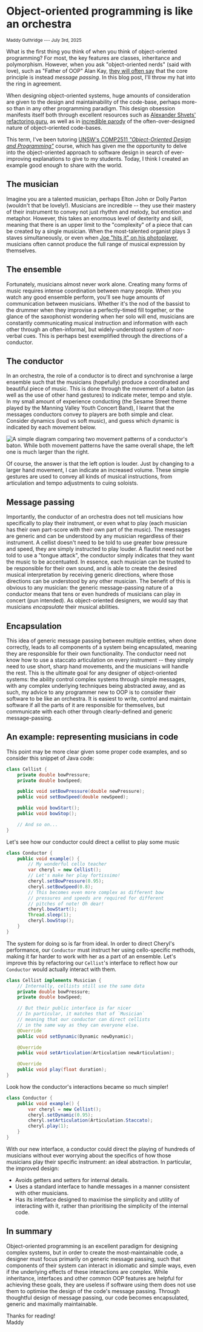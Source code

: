 # Object-oriented programming is like an orchestra

<small>Maddy Guthridge --- July 3rd, 2025</small>

What is the first thing you think of when you think of object-oriented programming? For most, the key features are classes, inheritance and polymorphism. However, when you ask "object-oriented nerds" (said with love), such as "Father of OOP" Alan Kay, [they will often say](https://www.purl.org/stefan_ram/pub/doc_kay_oop_en) that the core principle is instead *message passing*. In this blog post, I'll throw my hat into the ring in agreement.

When designing object-oriented systems, huge amounts of consideration are given to the design and maintainability of the code-base, perhaps more-so than in any other programming paradigm. This design obsession manifests itself both through excellent resources such as [Alexander Shvets' refactoring.guru](https://refactoring.guru), as well as in [incredible parody](https://github.com/EnterpriseQualityCoding/FizzBuzzEnterpriseEdition) of the often-over-designed nature of object-oriented code-bases.

This term, I've been tutoring [UNSW's COMP2511 *"Object-Oriented Design and Programming"*](https://handbook.unsw.edu.au/undergraduate/courses/current/comp2511) course, which has given me the opportunity to delve into the object-oriented approach to software design in search of ever-improving explanations to give to my students. Today, I think I created an example good enough to share with the world.

## The musician

Imagine you are a talented musician, perhaps Elton John or Dolly Parton (wouldn't that be lovely!). Musicians are incredible -- they use their mastery of their instrument to convey not just rhythm and melody, but emotion and metaphor. However, this takes an enormous level of dexterity and skill, meaning that there is an upper limit to the "complexity" of a piece that can be created by a single musician. When the most-talented organist plays 3 staves simultaneously, or even when [Joe "hits it" on his photoplayer](https://youtu.be/OihbIgXBsMU), musicians often cannot produce the full range of musical expression by themselves.

## The ensemble

Fortunately, musicians almost never work alone. Creating many forms of music requires intense coordination between many people. When you watch any good ensemble perform, you'll see huge amounts of communication between musicians. Whether it's the nod of the bassist to the drummer when they improvise a perfectly-timed fill together, or the glance of the saxophonist wondering when her solo will end, musicians are constantly communicating musical instruction and information with each other through an often-informal, but widely-understood system of non-verbal cues. This is perhaps best exemplified through the directions of a conductor.

## The conductor

In an orchestra, the role of a conductor is to direct and synchronise a large ensemble such that the musicians (hopefully) produce a coordinated and beautiful piece of music. This is done through the movement of a baton (as well as the use of other hand gestures) to indicate meter, tempo and style. In my small amount of experience conducting (the Sesame Street theme played by the Manning Valley Youth Concert Band), I learnt that the messages conductors convey to players are both simple and clear. Consider dynamics (loud vs soft music), and guess which dynamic is indicated by each movement below.

![A simple diagram comparing two movement patterns of a conductor's baton. While both movement patterns have the same overall shape, the left one is much larger than the right.](/data/blog/oop-orchestra/baton-movement.png)

Of course, the answer is that the left option is louder. Just by changing to a larger hand movement, I can indicate an increased volume. These simple gestures are used to convey all kinds of musical instructions, from articulation and tempo adjustments to cuing soloists.

## Message passing

Importantly, the conductor of an orchestra does not tell musicians how specifically to play their instrument, or even what to play (each musician has their own part-score with their own part of the music). The messages are generic and can be understood by any musician regardless of their instrument. A cellist doesn't need to be told to use greater bow pressure and speed, they are simply instructed to play louder. A flautist need not be told to use a "tongue attack", the conductor simply indicates that they want the music to be accentuated. In essence, each musician can be trusted to be responsible for their own sound, and is able to create the desired musical interpretation by receiving generic directions, where those directions can be understood by any other musician. The benefit of this is obvious to any musician: the generic message-passing nature of a conductor means that tens or even hundreds of musicians can play in concert (pun intended). As object-oriented designers, we would say that musicians *encapsulate* their musical abilities.

## Encapsulation

This idea of generic message passing between multiple entities, when done correctly, leads to all components of a system being encapsulated, meaning they are responsible for their own functionality. The conductor need not know how to use a staccato articulation on every instrument -- they simply need to use short, sharp hand movements, and the musicians will handle the rest. This is the ultimate goal for any designer of object-oriented systems: the ability control complex systems through simple messages, with any complex underlying techniques being abstracted away, and as such, my advice to any programmer new to OOP is to consider their software to be like an orchestra. It is easiest to write, control and maintain software if all the parts of it are responsible for themselves, but communicate with each other through clearly-defined and generic message-passing.

## An example: representing musicians in code

This point may be more clear given some proper code examples, and so consider this snippet of Java code:

```java
class Cellist {
    private double bowPressure;
    private double bowSpeed;

    public void setBowPressure(double newPressure);
    public void setBowSpeed(double newSpeed);

    public void bowStart();
    public void bowStop();

    // And so on...
}
```

Let's see how our conductor could direct a cellist to play some music

```java
class Conductor {
    public void example() {
        // My wonderful cello teacher
        var cheryl = new Cellist();
        // Let's make her play fortissimo!
        cheryl.setBowPressure(0.95);
        cheryl.setBowSpeed(0.8);
        // This becomes even more complex as different bow 
        // pressures and speeds are required for different
        // pitches of note! Oh dear!
        cheryl.bowStart();
        Thread.sleep(1);
        cheryl.bowStop();
    }
}
```

The system for doing so is far from ideal. In order to direct Cheryl's performance, our `Conductor` must instruct her using cello-specific methods, making it far harder to work with her as a part of an ensemble. Let's improve this by refactoring our `Cellist`'s interface to reflect how our `Conductor` would actually interact with them.

```java
class Cellist implements Musician {
    // Internally, cellists still use the same data
    private double bowPressure;
    private double bowSpeed;

    // But their public interface is far nicer
    // In particular, it matches that of `Musician`
    // meaning that our conductor can direct cellists
    // in the same way as they can everyone else.
    @Override
    public void setDynamic(Dynamic newDynamic);

    @Override
    public void setArticulation(Articulation newArticulation);

    @Override
    public void play(float duration);
}
```

Look how the conductor's interactions became so much simpler!

```java
class Conductor {
    public void example() {
        var cheryl = new Cellist();
        cheryl.setDynamic(0.95);
        cheryl.setArticulation(Articulation.Staccato);
        cheryl.play(1);
    }
}
```

With our new interface, a conductor could direct the playing of hundreds of musicians without ever worrying about the specifics of how those musicians play their specific instrument: an ideal abstraction. In particular, the improved design:

- Avoids getters and setters for internal details.
- Uses a standard interface to handle messages in a manner consistent with other musicians.
- Has its interface designed to maximise the simplicity and utility of interacting with it, rather than prioritising the simplicity of the internal code.

## In summary

Object-oriented programming is an excellent paradigm for designing complex systems, but in order to create the most-maintainable code, a designer must focus primarily on generic message passing, such that components of their system can interact in idiomatic and simple ways, even if the underlying effects of these interactions are complex. While inheritance, interfaces and other common OOP features are helpful for achieving these goals, they are useless if software using them does not use them to optimise the design of the code's message passing. Through thoughtful design of message passing, our code becomes encapsulated, generic and maximally maintainable.

Thanks for reading!
<br>
Maddy